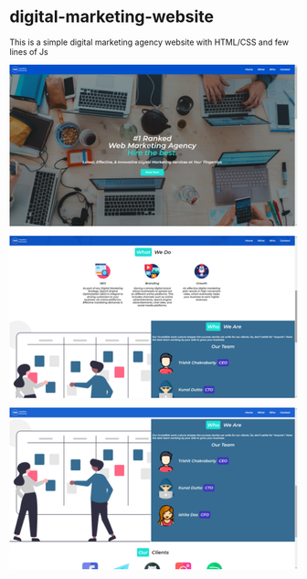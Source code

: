 # digital-marketing-website

This is a simple digital marketing agency website with HTML/CSS and few lines of Js

![](/screenshot/Screenshot%20(8).png)

![](/screenshot/Screenshot%20(9).png)

![](/screenshot/Screenshot%20(10).png)


